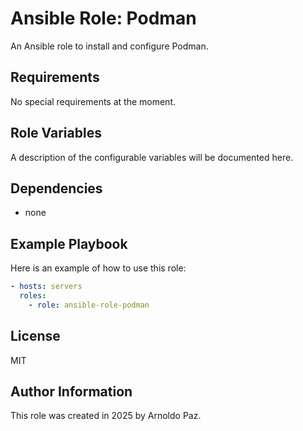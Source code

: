 # Ansible Role: Podman

An Ansible role to install and configure Podman.

## Requirements

No special requirements at the moment.

## Role Variables

A description of the configurable variables will be documented here.

## Dependencies

- none

## Example Playbook

Here is an example of how to use this role:

```yaml
- hosts: servers
  roles:
    - role: ansible-role-podman
```

## License

MIT

## Author Information

This role was created in 2025 by Arnoldo Paz.